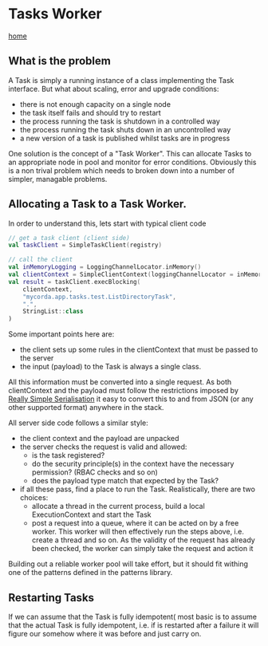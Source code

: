 # Tasks Worker
[home](../README.md)

## What is the problem

A Task is simply a running instance of a class implementing the Task interface. But what about scaling, error and
upgrade conditions:

- there is not enough capacity on a single node
- the task itself fails and should try to restart
- the process running the task is shutdown in a controlled way
- the process running the task shuts down in an uncontrolled way
- a new version of a task is published whilst tasks are in progress

One solution is the concept of a "Task Worker". This can allocate Tasks to an appropriate node in pool and monitor for
error conditions. Obviously this is a non trival problem which needs to broken down into a number of simpler, managable
problems.

## Allocating a Task to a Task Worker.

In order to understand this, lets start with typical client code

```kotlin
// get a task client (client side)
val taskClient = SimpleTaskClient(registry)

// call the client
val inMemoryLogging = LoggingChannelLocator.inMemory()
val clientContext = SimpleClientContext(loggingChannelLocator = inMemoryLogging)
val result = taskClient.execBlocking(
    clientContext,
    "mycorda.app.tasks.test.ListDirectoryTask",
    ".",
    StringList::class
)
```

Some important points here are:

* the client sets up some rules in the clientContext that must be passed to the server
* the input (payload) to the Task is always a single class.

All this information must be converted into a single request. As both clientContext and the payload must follow the
restrictions imposed by
[Really Simple Serialisation](https://github.com/mycordaapp/really-simple-serialisation#readme) it easy to convert this
to and from JSON (or any other supported format) anywhere in the stack.

All server side code follows a similar style:

* the client context and the payload are unpacked
* the server checks the request is valid and allowed:
    - is the task registered?
    - do the security principle(s) in the context have the necessary permission? (RBAC checks and so on)
    - does the payload type match that expected by the Task?
* if all these pass, find a place to run the Task. Realistically, there are two choices:
    - allocate a thread in the current process, build a local ExecutionContext and start the Task
    - post a request into a queue, where it can be acted on by a free worker. This worker will then effectively run the
      steps above, i.e. create a thread and so on. As the validity of the request has already been checked, the worker
      can simply take the request and action it

Building out a reliable worker pool will take effort, but it should fit withing one of the patterns defined in the
patterns library.  

## Restarting Tasks

If we can assume that the Task is fully idempotent(  most basic is to assume that the actual Task is fully idempotent, i.e. if is restarted 
after a failure it will figure our somehow where it was before and just carry on. 

## 
